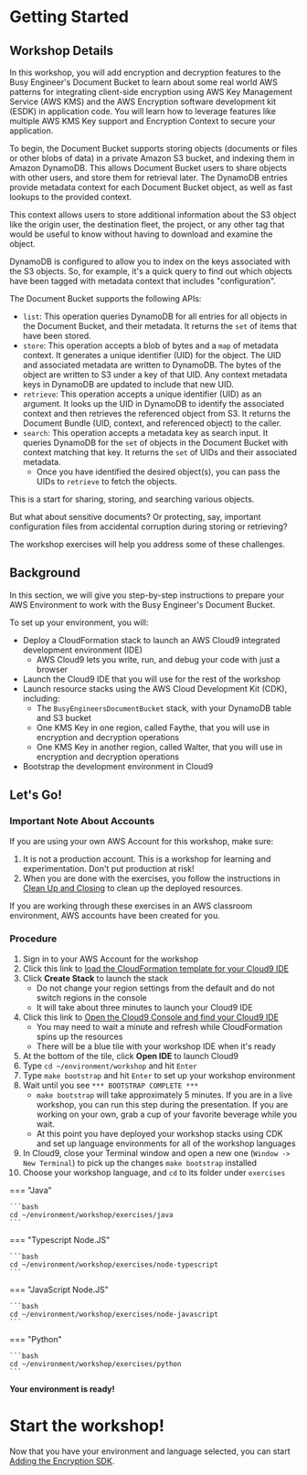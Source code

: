 # Getting Started

## Workshop Details
In this workshop, you will add encryption and decryption features to the Busy Engineer's Document Bucket to learn about some real world AWS patterns for integrating client-side encryption using AWS Key Management Service (AWS KMS) and the AWS Encryption software development kit (ESDK) in application code. You will learn how to leverage features like multiple AWS KMS Key support and Encryption Context to secure your application.

To begin, the Document Bucket supports storing objects (documents or files or other blobs of data) in a private Amazon S3 bucket, and indexing them in Amazon DynamoDB. This allows Document Bucket users to share objects with other users, and store them for retrieval later. The DynamoDB entries provide metadata context for each Document Bucket object, as well as fast lookups to the provided context.

This context allows users to store additional information about the S3 object like the origin user, the destination fleet, the project, or any other tag that would be useful to know without having to download and examine the object.

DynamoDB is configured to allow you to index on the keys associated with the S3 objects. So, for example, it's a quick query to find out which objects have been tagged with metadata context that includes "configuration".

The Document Bucket supports the following APIs:

* `list`: This operation queries DynamoDB for all entries for all objects in the Document Bucket, and their metadata. It returns the `set` of items that have been stored.
* `store`: This operation accepts a blob of bytes and a `map` of metadata context. It generates a unique identifier (UID) for the object. The UID and associated metadata are written to DynamoDB. The bytes of the object are written to S3 under a key of that UID. Any context metadata keys in DynamoDB are updated to include that new UID.
* `retrieve`: This operation accepts a unique identifier (UID) as an argument. It looks up the UID in DynamoDB to identify the associated context and then retrieves the referenced object from S3. It returns the Document Bundle (UID, context, and referenced object) to the caller.
* `search`: This operation accepts a metadata key as search input. It queries DynamoDB for the `set` of objects in the Document Bucket with context matching that key. It returns the `set` of UIDs and their associated metadata.
    * Once you have identified the desired object(s), you can pass the UIDs to `retrieve` to fetch the objects.

This is a start for sharing, storing, and searching various objects. 

But what about sensitive documents? Or protecting, say, important configuration files from accidental corruption during storing or retrieving? 

The workshop exercises will help you address some of these challenges.

## Background

In this section, we will give you step-by-step instructions to prepare your AWS Environment to work with the Busy Engineer's Document Bucket. 

To set up your environment, you will:

* Deploy a CloudFormation stack to launch an AWS Cloud9 integrated development environment (IDE)
   * AWS Cloud9 lets you write, run, and debug your code with just a browser
* Launch the Cloud9 IDE that you will use for the rest of the workshop
* Launch resource stacks using the AWS Cloud Development Kit (CDK), including:
    * The `BusyEngineersDocumentBucket` stack, with your DynamoDB table and S3 bucket
    * One KMS Key in one region, called Faythe, that you will use in encryption and decryption operations
    * One KMS Key in another region, called Walter, that you will use in encryption and decryption operations
* Bootstrap the development environment in Cloud9

## Let's Go!

### Important Note About Accounts

If you are using your own AWS Account for this workshop, make sure:

1. It is not a production account. This is a workshop for learning and experimentation. Don't put production at risk!
1. When you are done with the exercises, you follow the instructions in [Clean Up and Closing](./clean-up-and-closing.md) to clean up the deployed resources.

If you are working through these exercises in an AWS classroom environment, AWS accounts have been created for you.

### Procedure

1. Sign in to your AWS Account for the workshop
1. Click this link to <a href="https://us-east-2.console.aws.amazon.com/cloudformation/home?region=us-east-2#/stacks/quickcreate?templateUrl=https%3A%2F%2Fbusy-engineers-cfn.s3.us-east-2.amazonaws.com%2Fdocument-bucket-cloud9-bootstrap.yaml&stackName=BusyEngineersDocumentBucketEnvironment" target="_blank">load the CloudFormation template for your Cloud9 IDE</a>
1. Click **Create Stack** to launch the stack
   * Do not change your region settings from the default and do not switch regions in the console
   * It will take about three minutes to launch your Cloud9 IDE
1. Click this link to <a href="https://us-east-2.console.aws.amazon.com/cloud9/home?region=us-east-2#" target="_blank">Open the Cloud9 Console and find your Cloud9 IDE</a>
   * You may need to wait a minute and refresh while CloudFormation spins up the resources
   * There will be a blue tile with your workshop IDE when it's ready
1. At the bottom of the tile, click **Open IDE** to launch Cloud9
1. Type `cd ~/environment/workshop` and hit `Enter`
1. Type `make bootstrap` and hit `Enter` to set up your workshop environment
1. Wait until you see `*** BOOTSTRAP COMPLETE ***`
   * `make bootstrap` will take approximately 5 minutes. If you are in a live workshop, you can run this step during the presentation. If you are working on your own, grab a cup of your favorite beverage while you wait.
   * At this point you have deployed your workshop stacks using CDK and set up language environments for all of the workshop languages
1. In Cloud9, close your Terminal window and open a new one (`Window -> New Terminal`) to pick up the changes `make bootstrap` installed
1. Choose your workshop language, and `cd` to its folder under `exercises`

=== "Java"

    ```bash 
    cd ~/environment/workshop/exercises/java
    ```

=== "Typescript Node.JS"

    ```bash 
    cd ~/environment/workshop/exercises/node-typescript
    ```

=== "JavaScript Node.JS"

    ```bash
    cd ~/environment/workshop/exercises/node-javascript
    ```

=== "Python"

    ```bash
    cd ~/environment/workshop/exercises/python
    ```

**Your environment is ready!** 


# Start the workshop!

Now that you have your environment and language selected, you can start [Adding the Encryption SDK](./adding-the-encryption-sdk.md).
